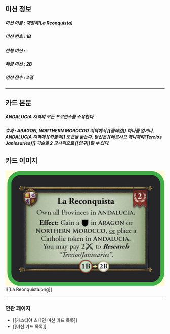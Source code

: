 ## 미션 정보
##### 미션 이름 : 재정복(La Reonquista)
##### 미션 번호 : 1B
##### 선행 미션 : -
##### 해금 미션 : 2B
##### 명성 점수 : 2점
---
## 카드 본문
##### ANDALUCIA 지역의 모든 프로빈스를 소유한다.
##### *효과*  : ARAGON, NORTHERN MOROCOO 지역에서 [[클레임]] 하나를 얻거나, ANDALUCIA 지역에 [[카톨릭]] 토큰을 놓는다. 당신은 [[테르시오 예니체리(Tercios Janissaries)]] 기술을 2 군사력으로 [[연구]]할 수 있다.

## 카드 이미지
<img src="\Assets\La Reonquista.png"/>
![[La Reonquista.png]]

--- 

### 연관 페이지
- [[카스티야 스페인 미션 카드 목록]]
- [[미션 카드 목록]]
